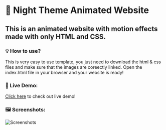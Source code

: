 # 🌙 Night Theme Animated Website
## This is an animated website with motion effects made with only HTML and CSS.
### 💡 How to use?
This is very easy to use template, you just need to download the html & css files and make sure that the images are coreectly linked.
Open the index.html file in your browser and your website is ready!
### 🔴 Live Demo:
[Click here](https://www.linkedin.com/posts/arpitpandeyofc_uiuxdesign-webdevelopment-darkmode-activity-6789558059141251072-PoXw) to check out live demo!
### 🖼 Screenshots:
![Screenshots](https://1.bp.blogspot.com/-2Wdg5SbqVjQ/YRM8OBbUpUI/AAAAAAAAAI8/Hk_COdniVNE-j0CjxO3Xhlby3RCor1bcACLcBGAsYHQ/s16000/1.PNG)
